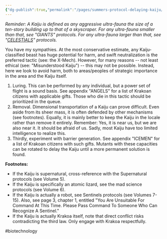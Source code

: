 ```yaml
---
{"dg-publish":true,"permalink":"/pages/summers-protocol-delaying-kaiju/","dgShowLocalGraph":true}
---
```



*Reminder: A Kaiju is defined as any aggressive ultra-fauna the size of a ten-story building up to that of a skyscraper. For any ultra-fauna smaller than that, see "GIANTS" protocols. For any ultra-fauna larger than that, see "[CELESTIALS](https://x-men.fandom.com/wiki/Celestials)" protocols.* 

You have my sympathies. At the most conservative estimate, any Kaiju­classified beast has huge potential for harm, and swift neutralization is the preferred tactic (see: the X-Mech). However, for many reasons -- not least ethical (see: "Misunderstood Kaiju") -- this may not be possible. Instead, here we look to avoid harm, both to areas/peoples of strategic importance in the area and the Kaiju itself. 

1. Luring. This can be performed by any individual, but a power set of flight is a sound basis. See appendix "ANGELS" for a list of Krakoan citizens with applicable gifts. Those who die in this tactic should be prioritized in the queue.
2. Removal. Dimensional transportation of a Kaiju can prove difficult. Even aside from its sheer mass, it is often defended by other mechanisms (see footnotes). Equally, it is mainly better to keep the Kaiju in the locale rather than remove it entirely. Remember: Yes, it is near us, but we are also near it. It should be afraid of us. Sadly, most Kaiju have too limited intelligence to realize this.
3. Thirdly, experiment with barrier generation. See appendix "ICEMEN" for a list of Krakoan citizens with such gifts. Mutants with these capacities can be rotated to delay the Kaiju until a more permanent solution is found.

**Footnotes:** 

- If the Kaiju is supernatural, cross-reference with the Supernatural protocols (see Volume 5).
- If the Kaiju is specifically an atomic lizard, see the mad science protocols (see Volume 6).
- If the Kaiju is actually a robot, see Sentinels protocols (see Volumes 7-15). Also, see page 3, chapter 1, entitled "You Are Unsuitable For Command At This Time. Please Pass Command To Someone Who Can Recognize A Sentinel."
- If the Kaiju is actually Krakoa itself, note that direct conflict risks contradicting the third law. Only engage with Krakoa respectfully.

#biotechnology 